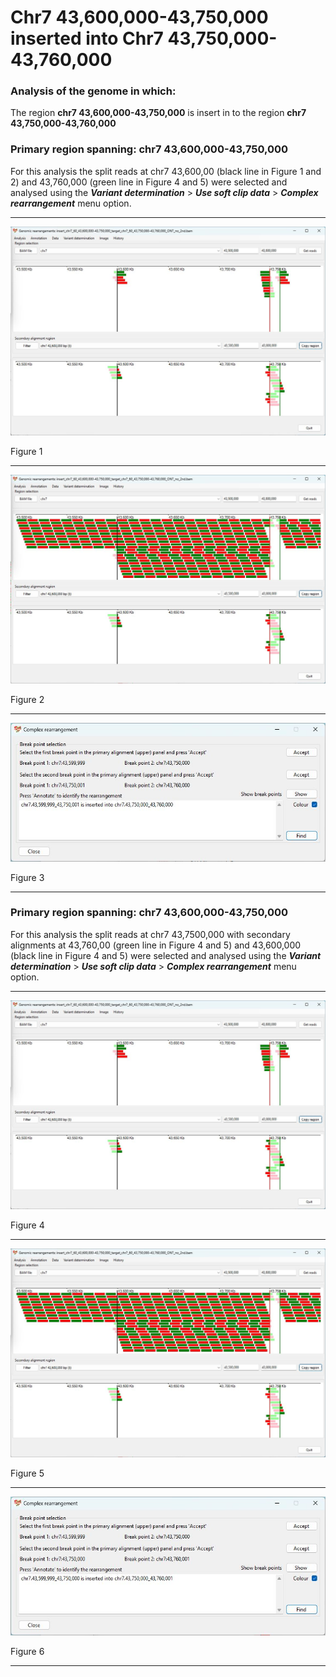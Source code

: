 # Chr7 43,600,000-43,750,000  inserted into Chr7 43,750,000-43,760,000

### Analysis of the genome in which: 

The region **chr7 43,600,000-43,750,000** is insert in to the region **chr7 43,750,000-43,760,000**

### Primary region spanning: chr7 43,600,000-43,750,000 

For this analysis the split reads at chr7 43,600,00 (black line in Figure 1 and 2) and 43,760,000 (green line in Figure 4 and 5) were selected and analysed using the ___Variant determination___ > ___Use soft clip data___ > ___Complex rearrangement___ menu option.<hr />

![image](images/insert_chr7_60_43,600,000-43,750,000_target_chr7_60_43,750,000-43,760,000_ONT_no_2nd_1.jpg)

Figure 1

<hr />

![image](images/insert_chr7_60_43,600,000-43,750,000_target_chr7_60_43,750,000-43,760,000_ONT_no_2nd_1_all.jpg)

Figure 2

<hr />

![image](images/insert_chr7_60_43,600,000-43,750,000_target_chr7_60_43,750,000-43,760,000_ONT_no_2nd_1_results.jpg)

Figure 3

<hr />

### Primary region spanning: chr7 43,600,000-43,750,000 

For this analysis the split reads at chr7 43,7500,000 with secondary alignments at 43,760,00 (green line in Figure 4 and 5) and 43,600,000 (black line in Figure 4 and 5) were selected and analysed using the ___Variant determination___ > ___Use soft clip data___ > ___Complex rearrangement___ menu option.<hr />

![image](images/insert_chr7_60_43,600,000-43,750,000_target_chr7_60_43,750,000-43,760,000_ONT_no_2nd_2.jpg)

Figure 4

<hr />

![image](images/insert_chr7_60_43,600,000-43,750,000_target_chr7_60_43,750,000-43,760,000_ONT_no_2nd_2_all.jpg)

Figure 5

<hr />

![image](images/insert_chr7_60_43,600,000-43,750,000_target_chr7_60_43,750,000-43,760,000_ONT_no_2nd_2_results.jpg)

Figure 6

<hr />

